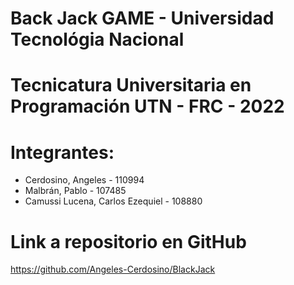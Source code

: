 # Back Jack GAME - Universidad Tecnológia Nacional

# Tecnicatura Universitaria en Programación UTN - FRC - 2022

# Integrantes:
- Cerdosino, Angeles - 110994
- Malbrán, Pablo - 107485
- Camussi Lucena, Carlos Ezequiel - 108880

# Link a repositorio en GitHub
https://github.com/Angeles-Cerdosino/BlackJack
